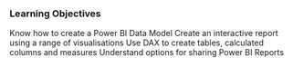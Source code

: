 ### Learning Objectives

Know how to create a Power BI Data Model
Create an interactive report using a range of visualisations
Use DAX to create tables, calculated columns and measures
Understand options for sharing Power BI Reports
